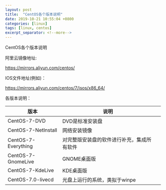 ```yaml
---
layout: post
title:  "CentOS各个版本说明"
date: 2019-10-21 10:55:04 +0800
categories: [linux]
tags: [linux, centos]
excerpt_separator: <!--more-->
---
```


CentOS各个版本说明
<!--more-->

阿里云镜像地址:

https://mirrors.aliyun.com/centos/

IOS文件地址(例如)：

https://mirrors.aliyun.com/centos/7/isos/x86_64/

各版本说明：

| 版本                | 说明                                      |   |
|---------------------|-----------------------------------------|---|
| CentOS-7-DVD        | DVD是标准安装盘                           |   |
| CentOS-7-NetInstall | 网络安装镜像                              |   |
| CentOS-7-Everything | 对完整版安装盘的软件进行补充，集成所有软件 |   |
| CentOS-7-GnomeLive  | GNOME桌面版                               |   |
| CentOS-7-KdeLive    | KDE桌面版                                 |   |
| CentOS-7.0-livecd   | 光盘上运行的系统，类拟于winpe              |   |